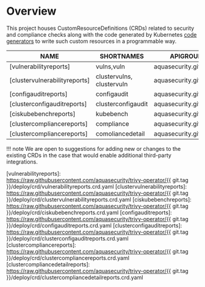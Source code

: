 # Overview

This project houses CustomResourceDefinitions (CRDs) related to security and compliance checks along with the code
generated by Kubernetes [code generators][k8s-code-generator] to write such custom resources in a programmable way.

| NAME                          | SHORTNAMES                | APIGROUP               | NAMESPACED | KIND                                                                 |
|-------------------------------|---------------------------|------------------------|------------|----------------------------------------------------------------------|
| [vulnerabilityreports]        | vulns,vuln                | aquasecurity.github.io | true       | [VulnerabilityReport](./vulnerability-report.md)                     |
| [clustervulnerabilityreports] | clustervulns, clustervuln | aquasecurity.github.io | false      | [ClusterVulnerabilityReport](./clustervulnerability-report.md)       |
| [configauditreports]          | configaudit               | aquasecurity.github.io | true       | [ConfigAuditReport](./configaudit-report.md)                         |
| [clusterconfigauditreports]   | clusterconfigaudit        | aquasecurity.github.io | false      | [ClusterConfigAuditReport](./clusterconfigaudit-report.md)           |
| [ciskubebenchreports]         | kubebench                 | aquasecurity.github.io | false      | [CISKubeBenchReport](./ciskubebench-report.md)                       |
| [clustercompliancereports]    | compliance                | aquasecurity.github.io | false      | [ClusterComplianceReport](./clustercompliance-report.md)             |
| [clustercompliancereports]    | comoliancedetail          | aquasecurity.github.io | false      | [ClusterComplianceDetailReport](./clustercompliancedetail-report.md) |


!!! note
    We are open to suggestions for adding new or changes to the existing CRDs in the case that would enable
    additional third-party integrations.

[k8s-code-generator]: https://github.com/kubernetes/code-generator

[vulnerabilityreports]: https://raw.githubusercontent.com/aquasecurity/trivy-operator/{{ git.tag }}/deploy/crd/vulnerabilityreports.crd.yaml
[clustervulnerabilityreports]: https://raw.githubusercontent.com/aquasecurity/trivy-operator/{{ git.tag }}/deploy/crd/clustervulnerabilityreports.crd.yaml
[ciskubebenchreports]: https://raw.githubusercontent.com/aquasecurity/trivy-operator/{{ git.tag }}/deploy/crd/ciskubebenchreports.crd.yaml
[configauditreports]: https://raw.githubusercontent.com/aquasecurity/trivy-operator/{{ git.tag }}/deploy/crd/configauditreports.crd.yaml
[clusterconfigauditreports]: https://raw.githubusercontent.com/aquasecurity/trivy-operator/{{ git.tag }}/deploy/crd/clusterconfigauditreports.crd.yaml
[clustercompliancereports]: https://raw.githubusercontent.com/aquasecurity/trivy-operator/{{ git.tag }}/deploy/crd/clustercompliancereports.crd.yaml
[clustercompliancedetailreports]: https://raw.githubusercontent.com/aquasecurity/trivy-operator/{{ git.tag }}/deploy/crd/clustercompliancedetailreports.crd.yaml



